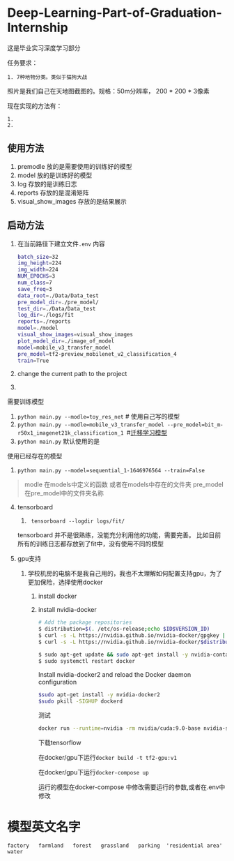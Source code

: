 # Deep-Learning-Part-of-Gradua~~t~~ion-Internship

这是毕业实习深度学习部分

任务要求：

    1. 7种地物分类。类似于猫狗大战

照片是我们自己在天地图截图的。规格：50m分辨率， 200 * 200 * 3像素

现在实现的方法有：

    1. 
    2. 


## 使用方法

1. premodle 放的是需要使用的训练好的模型
2. model 放的是训练好的模型
3. log 存放的是训练日志
4. reports 存放的是混淆矩阵
5. visual_show_images 存放的是结果展示

## 启动方法

1. 在当前路径下建立文件`.env`
       内容

   ```bash
   batch_size=32
   img_height=224
   img_width=224
   NUM_EPOCHS=3
   num_class=7
   save_freq=3
   data_root=./Data/Data_test
   pre_model_dir=./pre_model/
   test_dir=./Data/Data_test
   log_dir=./logs/fit
   reports=./reports
   model=./model
   visual_show_images=visual_show_images
   plot_model_dir=./image_of_model
   model=mobile_v3_transfer_model
   pre_model=tf2-preview_mobilenet_v2_classification_4
   train=True
   ```
   
2. change the current path to the project

3. 

   需要训练模型

   1. `python main.py --modle=toy_res_net` # 使用自己写的模型
   2. `python main.py --modle=mobile_v3_transfer_model --pre_model=bit_m-r50x1_imagenet21k_classification_1 `#[迁移学习模型](https://tfhub.dev/s?module-type=image-classification)
   3. `python main.py`  默认使用的是

   使用已经存在的模型

   1. `python main.py --model=sequential_1-1646976564 --train=False`

   > modle 在models中定义的函数 或者在models中存在的文件夹
   > pre_model 在pre_model中的文件夹名称

4. tensorboard

   1.  ` tensorboard --logdir logs/fit/`

      tensorboard 并不是很熟练，没能充分利用他的功能，需要完善。 比如目前所有的训练日志都存放到了fit中，没有使用不同的模型
   
5. gpu支持

   1. 学校机房的电脑不是我自己用的，我也不太理解如何配置支持gpu，为了更加保险，选择使用docker

      1. install docker

      2. install nvidia-docker
      
         ```bash
         # Add the package repositories
         $ distribution=$(. /etc/os-release;echo $ID$VERSION_ID)
         $ curl -s -L https://nvidia.github.io/nvidia-docker/gpgkey | sudo apt-key add -
         $ curl -s -L https://nvidia.github.io/nvidia-docker/$distribution/nvidia-docker.list | sudo tee /etc/apt/sources.list.d/nvidia-docker.list
         
         $ sudo apt-get update && sudo apt-get install -y nvidia-container-toolkit
         $ sudo systemctl restart docker
         ```
      
         Install nvidia-docker2 and reload the Docker daemon configuration
         
         ```bash
         $sudo apt-get install -y nvidia-docker2
         $sudo pkill -SIGHUP dockerd
         ```
         
         测试
         
         ```bash
         docker run --runtime=nvidia -rm nvidia/cuda:9.0-base nvidia-smi
         ```
         
         下载tensorflow
         
         在docker/gpu下运行`docker build -t tf2-gpu:v1`
         
         在docker/gpu下运行`docker-compose up`
         
         运行的模型在docker-compose 中修改需要运行的参数,或者在.env中修改

# 模型英文名字

   `factory   farmland   forest   grassland   parking  'residential area'   water	`
